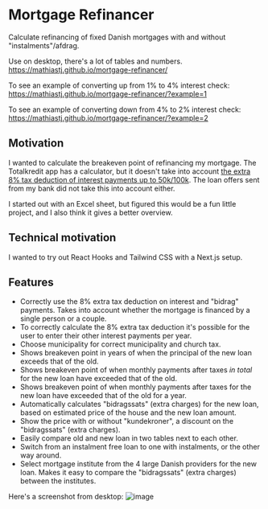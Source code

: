 # Mortgage Refinancer

Calculate refinancing of fixed Danish mortgages with and without "instalments"/afdrag.

Use on desktop, there's a lot of tables and numbers.
https://mathiastj.github.io/mortgage-refinancer/

To see an example of converting up from 1% to 4% interest check:
https://mathiastj.github.io/mortgage-refinancer/?example=1

To see an example of converting down from 4% to 2% interest check:
https://mathiastj.github.io/mortgage-refinancer/?example=2
## Motivation

I wanted to calculate the breakeven point of refinancing my mortgage. The Totalkredit app has a calculator, but it doesn't take into account [the extra 8% tax deduction of interest payments up to 50k/100k](https://skat.dk/data.aspx?oid=2047228). The loan offers sent from my bank did not take this into account either.

I started out with an Excel sheet, but figured this would be a fun little project, and I also think it gives a better overview.

## Technical motivation

I wanted to try out React Hooks and Tailwind CSS with a Next.js setup.

## Features

- Correctly use the 8% extra tax deduction on interest and "bidrag" payments. Takes into account whether the mortgage is financed by a single person or a couple.
- To correctly calculate the 8% extra tax deduction it's possible for the user to enter their other interest payments per year.
- Choose municipality for correct municipality and church tax.
- Shows breakeven point in years of when the principal of the new loan exceeds that of the old.
- Shows breakeven point of when monthly payments after taxes _in total_ for the new loan have exceeded that of the old.
- Shows breakeven point of when monthly payments after taxes for the new loan have exceeded that of the old for a year.
- Automatically calculates "bidragssats" (extra charges) for the new loan, based on estimated price of the house and the new loan amount.
- Show the price with or without "kundekroner", a discount on the "bidragssats" (extra charges).
- Easily compare old and new loan in two tables next to each other.
- Switch from an instalment free loan to one with instalments, or the other way around.
- Select mortgage institute from the 4 large Danish providers for the new loan. Makes it easy to compare the "bidragssats" (extra charges) between the institutes.

Here's a screenshot from desktop:
![image](https://user-images.githubusercontent.com/2278040/235747060-d47aed9a-f8f2-41c6-a5fc-32c5bea5e060.png)
